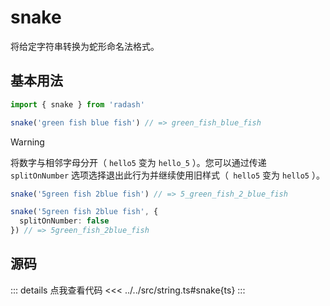 # snake

将给定字符串转换为蛇形命名法格式。

## 基本用法

```ts
import { snake } from 'radash'

snake('green fish blue fish') // => green_fish_blue_fish
```

> [!WARNING]
>将数字与相邻字母分开（ `hello5` 变为 `hello_5` ）。您可以通过传递 `splitOnNumber` 选项选择退出此行为并继续使用旧样式（` hello5` 变为 `hello5` ）。

```typescript
snake('5green fish 2blue fish') // => 5_green_fish_2_blue_fish

snake('5green fish 2blue fish', {
  splitOnNumber: false
}) // => 5green_fish_2blue_fish
```
## 源码

::: details 点我查看代码
<<< ../../src/string.ts#snake{ts}
:::
